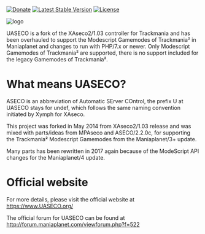[![Donate](https://img.shields.io/badge/paypal-donate-yellow.svg)](https://paypal.me/UASECO)
[![Latest Stable Version](https://poser.pugx.org/undeflabs/uaseco/v/stable?format=flat-square)](https://packagist.org/packages/undeflabs/uaseco)
[![License](https://poser.pugx.org/undeflabs/uaseco/license?format=flat-square)](https://packagist.org/packages/undeflabs/uaseco)


![[logo](https://www.uaseco.org/media/github-uaseco-logo.jpg)](https://www.UASECO.org/)



UASECO is a fork of the XAseco2/1.03 controller for Trackmania and has been overhauled to support the Modescript Gamemodes of Trackmania² in Maniaplanet and changes to run with PHP/7.x or newer.
Only Modescript Gamemodes of Trackmania² are supported, there is no support included for the legacy Gamemodes of Trackmania².



What means UASECO?
==================

ASECO is an abbreviation of Automatic SErver COntrol, the prefix U at UASECO stays for undef, which follows the same naming convention initiated by Xymph for XAseco.

This project was forked in May 2014 from XAseco2/1.03 release and was mixed with parts/ideas from MPAseco and ASECO/2.2.0c, for supporting the Trackmania² Modescript Gamemodes from the Maniaplanet/3+ update.

Many parts has been rewritten in 2017 again because of the ModeScript API changes for the Maniaplanet/4 update.



Official website
================

For more details, please visit the official website at https://www.UASECO.org/

The official forum for UASECO can be found at http://forum.maniaplanet.com/viewforum.php?f=522
